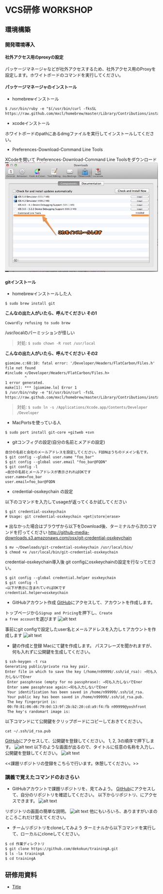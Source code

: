 # VCS研修 WORKSHOP
## 環境構築
###  開発環境導入
#### 社外アクセス用のproxyの設定

パッケージマネージャなどが社外アクセスするため、社外アクセス用のProxyを設定します。ホワイトボードのコマンドを実行してください。

#### パッケージマネージャのインストール

  * homebrewインストール

```
$ /usr/bin/ruby -e "$(/usr/bin/curl -fksSL https://raw.github.com/mxcl/homebrew/master/Library/Contributions/install_homebrew.rb)"
```

  * xcodeインストール

  ホワイトボードのpathにあるdmgファイルを実行してインストールしてください。

  * Preferences-Download-Command Line Tools

  XCodeを開いて Preferences-Download-Command Line Toolsをダウンロード
![alt text](https://github.com/dekokun/git/blob/master/img/ins001.jpg?raw=true)

#### gitインストール

  * homebrewインストールした人

  ```
  $ sudo brew install git
  ```

**こんなの出た人がいたら、呼んでください その1**

  ```
  Cowardly refusing to sudo brew
  ```

/usr/localのパーミッションが怪しい
> 対処:
> <code>$ sudo chown -R root /usr/local</code>

**こんなの出た人がいたら、呼んでください その2**

  ```
  giomime.c:68:10: fatal error: '/Developer/Headers/FlatCarbon/Files.h' file not found
  #include </Developer/Headers/FlatCarbon/Files.h>
           ^
  1 error generated.
  make[1]: *** [giomime.lo] Error 1
  $ /usr/bin/ruby -e "$(/usr/bin/curl -fsSL https://raw.github.com/mxcl/homebrew/master/Library/Contributions/install_homebrew.rb)"
  ````

> 対処:
> <code>$ sudo ln -s /Applications/Xcode.app/Contents/Developer /Developer</code>

  * MacPortsを使っている人

  ```
  $ sudo port install git-core +gitweb +svn
  ```

  * gitコンフィグの設定(自分の名前とメアドの設定)

  ```
  自分の名前と会社のメールアドレスを設定してください。FQDNはうちのドメイン名です。
  $ git config --global user.name "foo_bar"
  $ git config --global user.email "foo_bar@FQDN"
  $ git config -l
  →自分の名前とメールアドレスが表示されればOKです
  user.name=foo_bar
  user.email=foo_bar@FQDN
  ```

  * credential-osxkeychain の設定

  以下のコマンドを入力してusageが返ってくるか試してください

  ```
  $ git credential-osxkeychain
  # Usage: git credential-osxkeychain <get|store|erase>
  ```

  ※ 出なかった場合はブラウザから以下をDownload後、ターミナルから次のコマンドを打ってください
  http://github-media-downloads.s3.amazonaws.com/osx/git-credential-osxkeychain

  ```
  $ mv ~/Downloads/git-credential-osxkeychain /usr/local/bin/
  $ chmod +x /usr/local/bin/git-credential-osxkeychain
  ```

  credential-osxkeychain導入後 git configにosxkeychainの設定を行なってださい。

  ```
  $ git config --global credential.helper osxkeychain
  $ git config -l
  →以下が表示に含まれていればOKです
  credential.helper=osxkeychain
  ```

  * GitHubアカウント作成
  [GitHub](https://github.com/)にアクセスして、アカウントを作成します。

  トップページから<code>Signup and Pricing</code>を押下し、<code>Create a free account</code>を選びます
  ![alt text](https://github.com/dekokun/git/blob/master/img/ins002.jpg?raw=true)

  事前にgit configで設定したuser名とメールアドレスを入力しｔアカウントを作成します
  ![alt text](https://github.com/dekokun/git/blob/master/img/ins003.jpg?raw=true)

  * 鍵の作成と登録
  Macにて鍵を作成します。
  パスフレーズを聞かれますが、何も入れずに公開鍵を生成してください。

  ```
  $ ssh-keygen -t rsa
  Generating public/private rsa key pair.
  Enter file in which to save the key (/home/n99999/.ssh/id_rsa): →何も入力しないでEner
   Enter passphrase (empty for no passphrase): →何も入力しないでEner
   Enter same passphrase again:→何も入力しないでEner
   Your identification has been saved in /home/n99999/.ssh/id_rsa.
   Your public key has been saved in /home/n99999/.ssh/id_rsa.pub.
   The key fingerprint is:
   00:f0:81:06:d6:79:0d:13:9f:2b:b2:20:cd:a9:f4:fb n99999@yoshfront
   The key's randomart image is:
  ```

  以下コマンドにて公開鍵をクリップボードにコピーしておきてください。

  ```
  cat ~/.ssh/id_rsa.pub
  ```

  [GitHub](https://github.com/)にアクセスして、公開鍵を登録してください。
  1, 2, 3の順序で押下します。
  ![alt text](https://github.com/dekokun/git/blob/master/img/ins004.jpg?raw=true)
  以下のような画面が出るので、タイトルに任意の名称を入力し、公開鍵を登録してください。
  ![alt text](https://github.com/dekokun/git/blob/master/img/ins005.jpg?raw=true)

  <<課題リポジトリの登録をこちらで行います。休憩してください。>>

### 講義で覚えたコマンドのおさらい

  * GitHubアカウントで課題リポジトリを、見てみよう。
  [GitHub](https://github.com/)にアクセスして、自分のリポジトリを確認してください。
  以下からリポジトリ、にアクセスできます。
  ![alt text](https://github.com/dekokun/git/blob/master/img/rev001.jpg?raw=true)

  リポジトリの画面の簡単な説明。
  ![alt text](https://github.com/dekokun/git/blob/master/img/rev002.jpg?raw=true)
  他にもいろいろ、ありますがいまのところこれだけ覚えてください。

  * チームリポジトリをcloneしてみよう
  ターミナルから以下コマンドを実行して、ローカルにcloneしてください。

  ```
  $ cd 作業ディレクトリ
  $ git clone https://github.com/dekokun/trainingA.git
  $ ls -la trainingA
  $ cd trainingA
  ```

## 研修用資料

* [Title](https://github.com/dekokun/git/blob/master/README.md)

